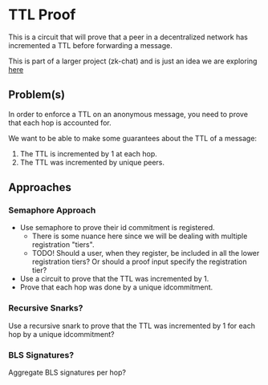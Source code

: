 # TTL Proof

This is a circuit that will prove that a peer in a decentralized network has incremented a TTL before forwarding a message.

This is part of a larger project (zk-chat) and is just an idea we are exploring [here](https://hackmd.io/dX1qoy6cTtSXJ7TdB8muIw#TTL)

## Problem(s)

In order to enforce a TTL on an anonymous message, you need to prove that each hop is accounted for.

We want to be able to make some guarantees about the TTL of a message:

1. The TTL is incremented by 1 at each hop.
2. The TTL was incremented by unique peers.

## Approaches

### Semaphore Approach

* Use semaphore to prove their id commitment is registered.
    * There is some nuance here since we will be dealing with multiple registration "tiers".
    * TODO! Should a user, when they register, be included in all the lower registration tiers? Or should a proof input specify the registration tier?
* Use a circuit to prove that the TTL was incremented by 1.
* Prove that each hop was done by a unique idcommitment.

### Recursive Snarks?

Use a recursive snark to prove that the TTL was incremented by 1 for each hop by a unique idcommitment?

### BLS Signatures?

Aggregate BLS signatures per hop?
